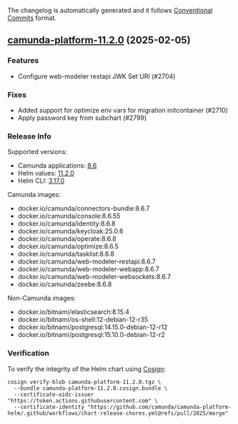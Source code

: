 The changelog is automatically generated and it follows [Conventional Commits](https://www.conventionalcommits.org/en/v1.0.0/) format.

## [camunda-platform-11.2.0](https://github.com/camunda/camunda-platform-helm/releases/tag/camunda-platform-11.2.0) (2025-02-05)

### Features

- Configure web-modeler restapi JWK Set URI (#2704)

### Fixes

- Added support for optimize env vars for migration initcontainer (#2710)
- Apply password key from subchart (#2799)

<!-- generated by git-cliff -->
### Release Info

Supported versions:

- Camunda applications: [8.6](https://github.com/camunda/camunda-platform/releases?q=tag%3A8.6&expanded=true)
- Helm values: [11.2.0](https://artifacthub.io/packages/helm/camunda/camunda-platform/11.2.0#parameters)
- Helm CLI: [3.17.0](https://github.com/helm/helm/releases/tag/v3.17.0)

Camunda images:

- docker.io/camunda/connectors-bundle:8.6.7
- docker.io/camunda/console:8.6.55
- docker.io/camunda/identity:8.6.8
- docker.io/camunda/keycloak:25.0.6
- docker.io/camunda/operate:8.6.8
- docker.io/camunda/optimize:8.6.5
- docker.io/camunda/tasklist:8.6.8
- docker.io/camunda/web-modeler-restapi:8.6.7
- docker.io/camunda/web-modeler-webapp:8.6.7
- docker.io/camunda/web-modeler-websockets:8.6.7
- docker.io/camunda/zeebe:8.6.8

Non-Camunda images:

- docker.io/bitnami/elasticsearch:8.15.4
- docker.io/bitnami/os-shell:12-debian-12-r35
- docker.io/bitnami/postgresql:14.15.0-debian-12-r12
- docker.io/bitnami/postgresql:15.10.0-debian-12-r2

### Verification

To verify the integrity of the Helm chart using [Cosign](https://docs.sigstore.dev/signing/quickstart/):

```shell
cosign verify-blob camunda-platform-11.2.0.tgz \
  --bundle camunda-platform-11.2.0.cosign.bundle \
  --certificate-oidc-issuer "https://token.actions.githubusercontent.com" \
  --certificate-identity "https://github.com/camunda/camunda-platform-helm/.github/workflows/chart-release-chores.yml@refs/pull/2825/merge"
```
